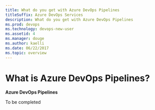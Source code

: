 ```yaml
---
title: What do you get with Azure DevOps Pipelines
titleSuffix: Azure DevOps Services
description: What do you get with Azure DevOps Pipelines  
ms.prod: devops
ms.technology: devops-new-user
ms.assetid: 4 
ms.manager: douge
ms.author: kaelli
ms.date: 06/22/2017
ms.topic: overview
---
```


# What is Azure DevOps Pipelines?

**Azure DevOps Pipelines**

To be completed

